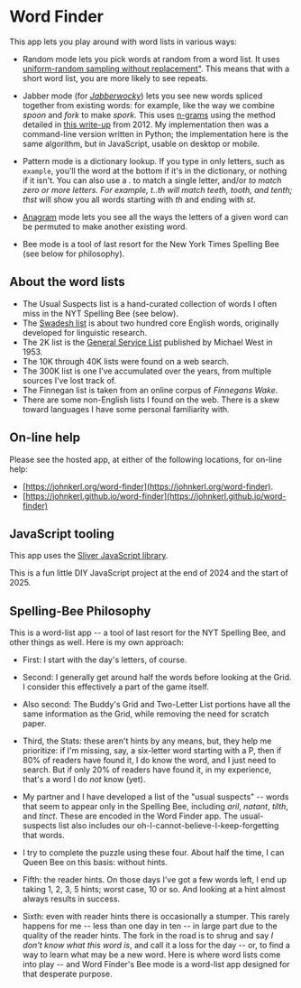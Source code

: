 # Word Finder

This app lets you play around with word lists in various ways:

* Random mode lets you pick words at random from a word list. It uses
  <a href="https://en.wikipedia.org/wiki/Sampling_(statistics)">uniform-random sampling without replacement"</a>.
  This means that with a short word list, you are more likely to see repeats.

* Jabber mode (for <a href="https://en.wikipedia.org/wiki/Jabberwocky"><i>Jabberwocky</i></a>)
  lets you see new words spliced together from existing words: for example, like the way we combine
  <i>spoon</i> and <i>fork</i> to make <i>spork</i>. This uses <a
  href="https://en.wikipedia.org/wiki/N-gram">n-grams</a> using the method detailed in <a
  href="https://johnkerl.org/randspell/randspell-slides-ts.pdf">this write-up</a> from 2012. My
  implementation then was a command-line version written in Python; the implementation here is the
  same algorithm, but in JavaScript, usable on desktop or mobile.

* Pattern mode is a dictionary lookup. If you type in only letters, such as <code>example</code>,
  you'll the word at the bottom if it's in the dictionary, or nothing if it isn't.  You can also use
  a <i>.</i> to match a single letter, and/or <i>*</i> to match zero or more letters. For example,
  <i>t..th</i> will match <i>teeth</i>, <i>tooth</i>, and <i>tenth</i>; <i>th*st</i> will show you
  all words starting with <i>th</i> and ending with <i>st</i>.

* <a href="https://en.wikipedia.org/wiki/Anagram">Anagram</a> mode lets you see all the ways the
  letters of a given word can be permuted to make another existing word.

* Bee mode is a tool of last resort for the New York Times Spelling Bee (see below
  for philosophy).

## About the word lists

* The Usual Suspects list is a hand-curated collection of words I often miss in the NYT Spelling Bee (see below).
* The <a href="https://en.wikipedia.org/wiki/Swadesh_list">Swadesh list</a> is about two hundred
  core English words, originally developed for linguistic research.
* The 2K list is the <a href="https://en.wikipedia.org/wiki/General_Service_List">General Service List</a>
  published by Michael West in 1953.
* The 10K through 40K lists were found on a web search.
* The 300K list is one I&rsquo;ve accumulated over the years, from multiple sources I&rsquo;ve lost track of.
* The Finnegan list is taken from an online corpus of <i>Finnegans Wake</i>.
* There are some non-English lists I found on the web. There is a skew toward languages I have
  some personal familiarity with.

## On-line help

Please see the hosted app, at either of the following locations, for on-line help:

* [https://johnkerl.org/word-finder](https://johnkerl.org/word-finder).
* [https://johnkerl.github.io/word-finder](https://johnkerl.github.io/word-finder)

## JavaScript tooling

This app uses the [Sliver JavaScript library](https://github.com/johnkerl/sliver).

This is a fun little DIY JavaScript project at the end of 2024 and the start of 2025.

## Spelling-Bee Philosophy

This is a word-list app -- a tool of last resort for the NYT Spelling Bee, and other things as well.
Here is my own approach:


* First: I start with the day's letters, of course.

* Second: I generally get around half the words before looking at the Grid. I consider this
  effectively a part of the game itself.

* Also second: The Buddy's Grid and Two-Letter List portions have all the same information as the
  Grid, while removing the need for scratch paper.

* Third, the Stats: these aren't hints by any means, but, they help me prioritize: if I'm missing,
  say, a six-letter word starting with a P, then if 80% of readers have found it, I do know the
  word, and I just need to search. But if only 20% of readers have found it, in my experience,
  that's a word I do _not_ know (yet).

* My partner and I have developed a list of the "usual suspects" -- words that seem to appear only
  in the Spelling Bee, including _aril_, _natant_, _tilth_, and _tinct_. These are encoded in the
  Word Finder app. The usual-suspects list also includes our oh-I-cannot-believe-I-keep-forgetting
  that words.

* I try to complete the puzzle using these four. About half the time, I can Queen Bee on this basis:
  without hints.

* Fifth: the reader hints. On those days I've got a few words left, I end up taking 1, 2, 3, 5
  hints; worst case, 10 or so. And looking at a hint almost always results in success.

* Sixth: even with reader hints there is occasionally a stumper. This rarely happens for me -- less
  than one day in ten -- in large part due to the quality of the reader hints.  The fork in the road
  is to shrug and say _I don't know what this word is_, and call it a loss for the day -- or, to
  find a way to learn what may be a new word.  Here is where word lists come into play -- and Word
  Finder's Bee mode is a word-list app designed for that desperate purpose.
